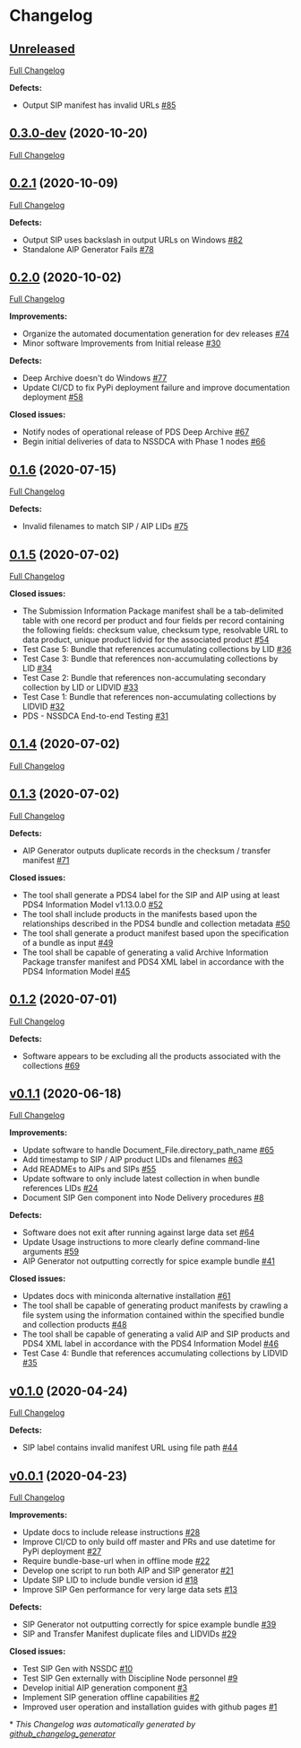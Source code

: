 # Changelog

## [Unreleased](https://github.com/NASA-PDS/pds-deep-archive/tree/HEAD)

[Full Changelog](https://github.com/NASA-PDS/pds-deep-archive/compare/0.3.0-dev...HEAD)

**Defects:**

- Output SIP manifest has invalid URLs [\#85](https://github.com/NASA-PDS/pds-deep-archive/issues/85)

## [0.3.0-dev](https://github.com/NASA-PDS/pds-deep-archive/tree/0.3.0-dev) (2020-10-20)

[Full Changelog](https://github.com/NASA-PDS/pds-deep-archive/compare/0.2.1...0.3.0-dev)

## [0.2.1](https://github.com/NASA-PDS/pds-deep-archive/tree/0.2.1) (2020-10-09)

[Full Changelog](https://github.com/NASA-PDS/pds-deep-archive/compare/0.2.0...0.2.1)

**Defects:**

- Output SIP uses backslash in output URLs on Windows [\#82](https://github.com/NASA-PDS/pds-deep-archive/issues/82)
- Standalone AIP Generator Fails [\#78](https://github.com/NASA-PDS/pds-deep-archive/issues/78)

## [0.2.0](https://github.com/NASA-PDS/pds-deep-archive/tree/0.2.0) (2020-10-02)

[Full Changelog](https://github.com/NASA-PDS/pds-deep-archive/compare/0.1.6...0.2.0)

**Improvements:**

- Organize the automated documentation generation for dev releases [\#74](https://github.com/NASA-PDS/pds-deep-archive/issues/74)
- Minor software Improvements from Initial release [\#30](https://github.com/NASA-PDS/pds-deep-archive/issues/30)

**Defects:**

- Deep Archive doesn't do Windows [\#77](https://github.com/NASA-PDS/pds-deep-archive/issues/77)
- Update CI/CD to fix PyPi deployment failure and improve documentation deployment [\#58](https://github.com/NASA-PDS/pds-deep-archive/issues/58)

**Closed issues:**

- Notify nodes of operational release of PDS Deep Archive [\#67](https://github.com/NASA-PDS/pds-deep-archive/issues/67)
- Begin initial deliveries of data to NSSDCA with Phase 1 nodes [\#66](https://github.com/NASA-PDS/pds-deep-archive/issues/66)

## [0.1.6](https://github.com/NASA-PDS/pds-deep-archive/tree/0.1.6) (2020-07-15)

[Full Changelog](https://github.com/NASA-PDS/pds-deep-archive/compare/0.1.5...0.1.6)

**Defects:**

- Invalid filenames to match SIP / AIP LIDs [\#75](https://github.com/NASA-PDS/pds-deep-archive/issues/75)

## [0.1.5](https://github.com/NASA-PDS/pds-deep-archive/tree/0.1.5) (2020-07-02)

[Full Changelog](https://github.com/NASA-PDS/pds-deep-archive/compare/0.1.4...0.1.5)

**Closed issues:**

- The Submission Information Package manifest shall be a tab-delimited table with one record per product and four fields per record containing the following fields: checksum value, checksum type, resolvable URL to data product, unique product lidvid for the associated product [\#54](https://github.com/NASA-PDS/pds-deep-archive/issues/54)
- Test Case 5: Bundle that references accumulating collections by LID [\#36](https://github.com/NASA-PDS/pds-deep-archive/issues/36)
- Test Case 3: Bundle that references non-accumulating collections by LID [\#34](https://github.com/NASA-PDS/pds-deep-archive/issues/34)
- Test Case 2: Bundle that references non-accumulating secondary collection by LID or LIDVID [\#33](https://github.com/NASA-PDS/pds-deep-archive/issues/33)
- Test Case 1: Bundle that references non-accumulating collections by LIDVID [\#32](https://github.com/NASA-PDS/pds-deep-archive/issues/32)
- PDS - NSSDCA End-to-end Testing [\#31](https://github.com/NASA-PDS/pds-deep-archive/issues/31)

## [0.1.4](https://github.com/NASA-PDS/pds-deep-archive/tree/0.1.4) (2020-07-02)

[Full Changelog](https://github.com/NASA-PDS/pds-deep-archive/compare/0.1.3...0.1.4)

## [0.1.3](https://github.com/NASA-PDS/pds-deep-archive/tree/0.1.3) (2020-07-02)

[Full Changelog](https://github.com/NASA-PDS/pds-deep-archive/compare/0.1.2...0.1.3)

**Defects:**

- AIP Generator outputs duplicate records in the checksum / transfer manifest [\#71](https://github.com/NASA-PDS/pds-deep-archive/issues/71)

**Closed issues:**

- The tool shall generate a PDS4 label for the SIP and AIP using at least PDS4 Information Model v1.13.0.0 [\#52](https://github.com/NASA-PDS/pds-deep-archive/issues/52)
- The tool shall include products in the manifests based upon the relationships described in the PDS4 bundle and collection metadata [\#50](https://github.com/NASA-PDS/pds-deep-archive/issues/50)
- The tool shall generate a product manifest based upon the specification of a bundle as input [\#49](https://github.com/NASA-PDS/pds-deep-archive/issues/49)
- The tool shall be capable of generating a valid Archive Information Package transfer manifest and PDS4 XML label in accordance with the PDS4 Information Model [\#45](https://github.com/NASA-PDS/pds-deep-archive/issues/45)

## [0.1.2](https://github.com/NASA-PDS/pds-deep-archive/tree/0.1.2) (2020-07-01)

[Full Changelog](https://github.com/NASA-PDS/pds-deep-archive/compare/v0.1.1...0.1.2)

**Defects:**

- Software appears to be excluding all the products associated with the collections [\#69](https://github.com/NASA-PDS/pds-deep-archive/issues/69)

## [v0.1.1](https://github.com/NASA-PDS/pds-deep-archive/tree/v0.1.1) (2020-06-18)

[Full Changelog](https://github.com/NASA-PDS/pds-deep-archive/compare/v0.1.0...v0.1.1)

**Improvements:**

- Update software to handle Document\_File.directory\_path\_name [\#65](https://github.com/NASA-PDS/pds-deep-archive/issues/65)
- Add timestamp to SIP / AIP product LIDs and filenames [\#63](https://github.com/NASA-PDS/pds-deep-archive/issues/63)
- Add READMEs to AIPs and SIPs [\#55](https://github.com/NASA-PDS/pds-deep-archive/issues/55)
- Update software to only include latest collection in when bundle references LIDs [\#24](https://github.com/NASA-PDS/pds-deep-archive/issues/24)
- Document SIP Gen component into Node Delivery procedures [\#8](https://github.com/NASA-PDS/pds-deep-archive/issues/8)

**Defects:**

- Software does not exit after running against large data set [\#64](https://github.com/NASA-PDS/pds-deep-archive/issues/64)
- Update Usage instructions to more clearly define command-line arguments [\#59](https://github.com/NASA-PDS/pds-deep-archive/issues/59)
- AIP Generator not outputting correctly for spice example bundle [\#41](https://github.com/NASA-PDS/pds-deep-archive/issues/41)

**Closed issues:**

- Updates docs with miniconda alternative installation [\#61](https://github.com/NASA-PDS/pds-deep-archive/issues/61)
- The tool shall be capable of generating product manifests by crawling a file system using the information contained within the specified bundle and collection products [\#48](https://github.com/NASA-PDS/pds-deep-archive/issues/48)
- The tool shall be capable of generating a valid AIP and SIP products and PDS4 XML label in accordance with the PDS4 Information Model [\#46](https://github.com/NASA-PDS/pds-deep-archive/issues/46)
- Test Case 4: Bundle that references accumulating collections by LIDVID [\#35](https://github.com/NASA-PDS/pds-deep-archive/issues/35)

## [v0.1.0](https://github.com/NASA-PDS/pds-deep-archive/tree/v0.1.0) (2020-04-24)

[Full Changelog](https://github.com/NASA-PDS/pds-deep-archive/compare/v0.0.1...v0.1.0)

**Defects:**

- SIP label contains invalid manifest URL using file path [\#44](https://github.com/NASA-PDS/pds-deep-archive/issues/44)

## [v0.0.1](https://github.com/NASA-PDS/pds-deep-archive/tree/v0.0.1) (2020-04-23)

[Full Changelog](https://github.com/NASA-PDS/pds-deep-archive/compare/7616dc602beaddda4bb095eab355811fb2beeacb...v0.0.1)

**Improvements:**

- Update docs to include release instructions [\#28](https://github.com/NASA-PDS/pds-deep-archive/issues/28)
- Improve CI/CD to only build off master and PRs and use datetime for PyPi deployment [\#27](https://github.com/NASA-PDS/pds-deep-archive/issues/27)
- Require bundle-base-url when in offline mode [\#22](https://github.com/NASA-PDS/pds-deep-archive/issues/22)
- Develop one script to run both AIP and SIP generator [\#21](https://github.com/NASA-PDS/pds-deep-archive/issues/21)
- Update SIP LID to include bundle version id [\#18](https://github.com/NASA-PDS/pds-deep-archive/issues/18)
- Improve SIP Gen performance for very large data sets [\#13](https://github.com/NASA-PDS/pds-deep-archive/issues/13)

**Defects:**

- SIP Generator not outputting correctly for spice example bundle [\#39](https://github.com/NASA-PDS/pds-deep-archive/issues/39)
- SIP and Transfer Manifest duplicate files and LIDVIDs [\#29](https://github.com/NASA-PDS/pds-deep-archive/issues/29)

**Closed issues:**

- Test SIP Gen with NSSDC [\#10](https://github.com/NASA-PDS/pds-deep-archive/issues/10)
- Test SIP Gen externally with Discipline Node personnel [\#9](https://github.com/NASA-PDS/pds-deep-archive/issues/9)
- Develop initial AIP generation component [\#3](https://github.com/NASA-PDS/pds-deep-archive/issues/3)
- Implement SIP generation offline capabilities [\#2](https://github.com/NASA-PDS/pds-deep-archive/issues/2)
- Improved user operation and installation guides with github pages [\#1](https://github.com/NASA-PDS/pds-deep-archive/issues/1)



\* *This Changelog was automatically generated by [github_changelog_generator](https://github.com/github-changelog-generator/github-changelog-generator)*
